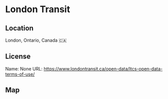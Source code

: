 # London Transit
    
## Location

London, Ontario, Canada 🇨🇦

## License

Name: None
URL: https://www.londontransit.ca/open-data/ltcs-open-data-terms-of-use/

## Map

<WorldMap topic="public-transport/rtfs-rt/London_Transit/vehicle_positions/#" />
